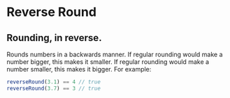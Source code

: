 # Reverse Round
Rounding, in reverse.
---
Rounds numbers in a backwards manner.
If regular rounding would make a number bigger, this makes it smaller. If regular rounding would make a number smaller, this makes it bigger.
For example:

```javascript
reverseRound(3.1) == 4 // true
reverseRound(3.7) == 3 // true
```
